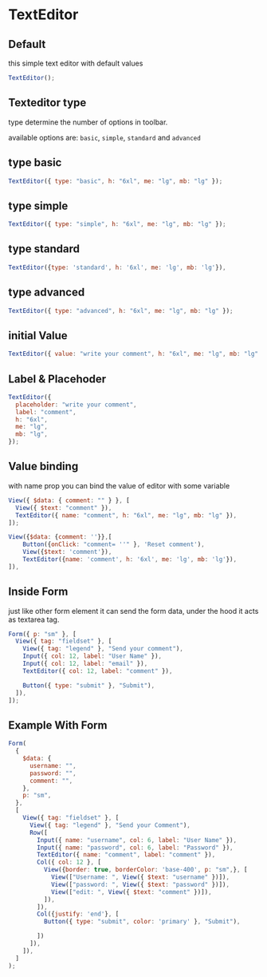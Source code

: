 # TextEditor

## Default

this simple text editor with default values

```js
TextEditor();
```

## Texteditor type

type determine the number of options in toolbar.

available options are: `basic`, `simple`, `standard` and `advanced`

## type basic

```js
TextEditor({ type: "basic", h: "6xl", me: "lg", mb: "lg" });
```

## type simple

```js
TextEditor({ type: "simple", h: "6xl", me: "lg", mb: "lg" });
```

## type standard

```js
TextEditor({type: 'standard', h: '6xl', me: 'lg', mb: 'lg'}),
```

## type advanced

```js
TextEditor({ type: "advanced", h: "6xl", me: "lg", mb: "lg" });
```

## initial Value

```js
TextEditor({ value: "write your comment", h: "6xl", me: "lg", mb: "lg" });
```

## Label & Placehoder

```js
TextEditor({
  placeholder: "write your comment",
  label: "comment",
  h: "6xl",
  me: "lg",
  mb: "lg",
});
```

## Value binding

with name prop you can bind the value of editor with some variable

```js
View({ $data: { comment: "" } }, [
  View({ $text: "comment" }),
  TextEditor({ name: "comment", h: "6xl", me: "lg", mb: "lg" }),
]);
```

```js
View({$data: {comment: ''}},[
    Button({onClick: "comment= ''" }, 'Reset comment'),
    View({$text: 'comment'}),
    TextEditor({name: 'comment', h: '6xl', me: 'lg', mb: 'lg'}),
]),
```

## Inside Form

just like other form element it can send the form data, under the hood it acts as textarea tag.

```js
Form({ p: "sm" }, [
  View({ tag: "fieldset" }, [
    View({ tag: "legend" }, "Send your comment"),
    Input({ col: 12, label: "User Name" }),
    Input({ col: 12, label: "email" }),
    TextEditor({ col: 12, label: "comment" }),

    Button({ type: "submit" }, "Submit"),
  ]),
]);
```

## Example With Form

```js
Form(
  {
    $data: {
      username: "",
      password: "",
      comment: "",
    },
    p: "sm",
  },
  [
    View({ tag: "fieldset" }, [
      View({ tag: "legend" }, "Send your Comment"),
      Row([
        Input({ name: "username", col: 6, label: "User Name" }),
        Input({ name: "password", col: 6, label: "Password" }),
        TextEditor({ name: "comment", label: "comment" }),
        Col({ col: 12 }, [
          View({border: true, borderColor: 'base-400', p: "sm",}, [
            View(["Username: ", View({ $text: "username" })]),
            View(["password: ", View({ $text: "password" })]),
            View(["edit: ", View({ $text: "comment" })]),
          ]),
        ]),
        Col({justify: 'end'}, [
          Button({ type: "submit", color: 'primary' }, "Submit"),

        ])
      ]),
    ]),
  ]
);
```
